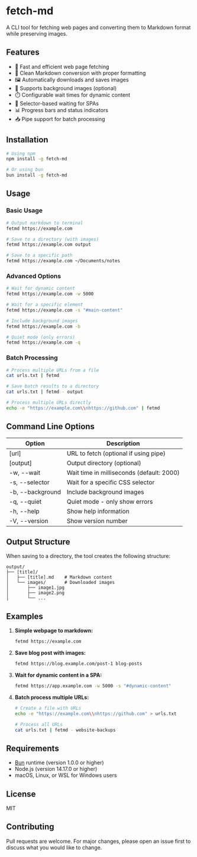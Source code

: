 # fetch-md

A CLI tool for fetching web pages and converting them to Markdown format while preserving images.

## Features

- 🚀 Fast and efficient web page fetching
- 📝 Clean Markdown conversion with proper formatting
- 🖼️ Automatically downloads and saves images
- 🎨 Supports background images (optional)
- ⏱️ Configurable wait times for dynamic content
- 🎯 Selector-based waiting for SPAs
- 📊 Progress bars and status indicators
- 📥 Pipe support for batch processing

## Installation

```bash
# Using npm
npm install -g fetch-md

# Or using bun
bun install -g fetch-md
```

## Usage

### Basic Usage

```bash
# Output markdown to terminal
fetmd https://example.com

# Save to a directory (with images)
fetmd https://example.com output

# Save to a specific path
fetmd https://example.com ~/Documents/notes
```

### Advanced Options

```bash
# Wait for dynamic content
fetmd https://example.com -w 5000

# Wait for a specific element
fetmd https://example.com -s "#main-content"

# Include background images
fetmd https://example.com -b

# Quiet mode (only errors)
fetmd https://example.com -q
```

### Batch Processing

```bash
# Process multiple URLs from a file
cat urls.txt | fetmd

# Save batch results to a directory
cat urls.txt | fetmd - output

# Process multiple URLs directly
echo -e "https://example.com\\nhttps://github.com" | fetmd
```

## Command Line Options

| Option | Description |
|--------|-------------|
| [url] | URL to fetch (optional if using pipe) |
| [output] | Output directory (optional) |
| -w, --wait <ms> | Wait time in milliseconds (default: 2000) |
| -s, --selector <selector> | Wait for a specific CSS selector |
| -b, --background | Include background images |
| -q, --quiet | Quiet mode - only show errors |
| -h, --help | Show help information |
| -V, --version | Show version number |

## Output Structure

When saving to a directory, the tool creates the following structure:

```
output/
├── [title]/
│   ├── [title].md    # Markdown content
│   └── images/       # Downloaded images
│       ├── image1.jpg
│       ├── image2.png
│       └── ...
```

## Examples

1. **Simple webpage to markdown:**
   ```bash
   fetmd https://example.com
   ```

2. **Save blog post with images:**
   ```bash
   fetmd https://blog.example.com/post-1 blog-posts
   ```

3. **Wait for dynamic content in a SPA:**
   ```bash
   fetmd https://app.example.com -w 5000 -s "#dynamic-content"
   ```

4. **Batch process multiple URLs:**
   ```bash
   # Create a file with URLs
   echo -e "https://example.com\\nhttps://github.com" > urls.txt
   
   # Process all URLs
   cat urls.txt | fetmd - website-backups
   ```

## Requirements

- [Bun](https://bun.sh) runtime (version 1.0.0 or higher)
- Node.js (version 14.17.0 or higher)
- macOS, Linux, or WSL for Windows users

## License

MIT

## Contributing

Pull requests are welcome. For major changes, please open an issue first to discuss what you would like to change.
